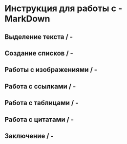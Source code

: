 # Инструкция для работы с - MarkDown

## Выделение текста / -

## Создание списков / -

## Работы с изображениями / -

## Работа с ссылками / -

## Работа с таблицами / -

## Работа с цитатами / -

## Заключение / -